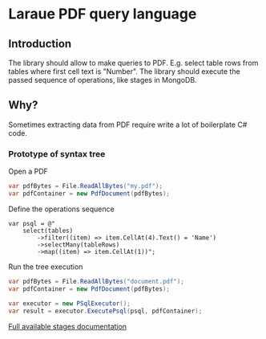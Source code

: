 # Laraue PDF query language

## Introduction
The library should allow to make queries to PDF. E.g. select table rows from tables where first cell text is "Number".
The library should execute the passed sequence of operations, like stages in MongoDB.

## Why?
Sometimes extracting data from PDF require write a lot of boilerplate C# code.

### Prototype of syntax tree

Open a PDF
```csharp
var pdfBytes = File.ReadAllBytes("my.pdf");
var pdfContainer = new PdfDocument(pdfBytes);
```

Define the operations sequence
```
var psql = @"
    select(tables)
        ->filter((item) => item.CellAt(4).Text() = 'Name')
        ->selectMany(tableRows)
        ->map((item) => item.CellAt(1))";
```

Run the tree execution
```csharp
var pdfBytes = File.ReadAllBytes("document.pdf");
var pdfContainer = new PdfDocument(pdfBytes);
        
var executor = new PSqlExecutor();
var result = executor.ExecutePsql(psql, pdfContainer);
```

[Full available stages documentation](Documentation)